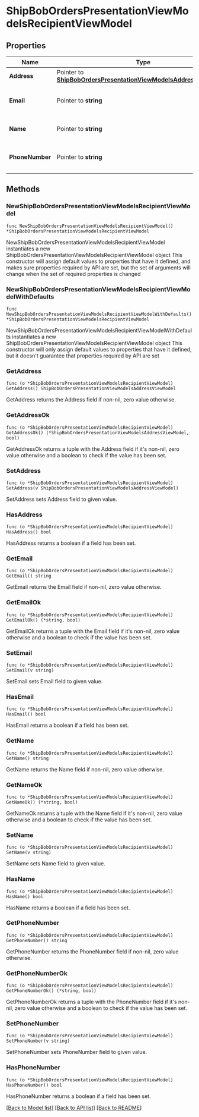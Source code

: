 # ShipBobOrdersPresentationViewModelsRecipientViewModel

## Properties

Name | Type | Description | Notes
------------ | ------------- | ------------- | -------------
**Address** | Pointer to [**ShipBobOrdersPresentationViewModelsAddressViewModel**](ShipBob.Orders.Presentation.ViewModels.AddressViewModel.md) |  | [optional] 
**Email** | Pointer to **string** | Email address of the recipient | [optional] 
**Name** | Pointer to **string** | Name of the recipient | [optional] 
**PhoneNumber** | Pointer to **string** | Phone number of the recipient | [optional] 

## Methods

### NewShipBobOrdersPresentationViewModelsRecipientViewModel

`func NewShipBobOrdersPresentationViewModelsRecipientViewModel() *ShipBobOrdersPresentationViewModelsRecipientViewModel`

NewShipBobOrdersPresentationViewModelsRecipientViewModel instantiates a new ShipBobOrdersPresentationViewModelsRecipientViewModel object
This constructor will assign default values to properties that have it defined,
and makes sure properties required by API are set, but the set of arguments
will change when the set of required properties is changed

### NewShipBobOrdersPresentationViewModelsRecipientViewModelWithDefaults

`func NewShipBobOrdersPresentationViewModelsRecipientViewModelWithDefaults() *ShipBobOrdersPresentationViewModelsRecipientViewModel`

NewShipBobOrdersPresentationViewModelsRecipientViewModelWithDefaults instantiates a new ShipBobOrdersPresentationViewModelsRecipientViewModel object
This constructor will only assign default values to properties that have it defined,
but it doesn't guarantee that properties required by API are set

### GetAddress

`func (o *ShipBobOrdersPresentationViewModelsRecipientViewModel) GetAddress() ShipBobOrdersPresentationViewModelsAddressViewModel`

GetAddress returns the Address field if non-nil, zero value otherwise.

### GetAddressOk

`func (o *ShipBobOrdersPresentationViewModelsRecipientViewModel) GetAddressOk() (*ShipBobOrdersPresentationViewModelsAddressViewModel, bool)`

GetAddressOk returns a tuple with the Address field if it's non-nil, zero value otherwise
and a boolean to check if the value has been set.

### SetAddress

`func (o *ShipBobOrdersPresentationViewModelsRecipientViewModel) SetAddress(v ShipBobOrdersPresentationViewModelsAddressViewModel)`

SetAddress sets Address field to given value.

### HasAddress

`func (o *ShipBobOrdersPresentationViewModelsRecipientViewModel) HasAddress() bool`

HasAddress returns a boolean if a field has been set.

### GetEmail

`func (o *ShipBobOrdersPresentationViewModelsRecipientViewModel) GetEmail() string`

GetEmail returns the Email field if non-nil, zero value otherwise.

### GetEmailOk

`func (o *ShipBobOrdersPresentationViewModelsRecipientViewModel) GetEmailOk() (*string, bool)`

GetEmailOk returns a tuple with the Email field if it's non-nil, zero value otherwise
and a boolean to check if the value has been set.

### SetEmail

`func (o *ShipBobOrdersPresentationViewModelsRecipientViewModel) SetEmail(v string)`

SetEmail sets Email field to given value.

### HasEmail

`func (o *ShipBobOrdersPresentationViewModelsRecipientViewModel) HasEmail() bool`

HasEmail returns a boolean if a field has been set.

### GetName

`func (o *ShipBobOrdersPresentationViewModelsRecipientViewModel) GetName() string`

GetName returns the Name field if non-nil, zero value otherwise.

### GetNameOk

`func (o *ShipBobOrdersPresentationViewModelsRecipientViewModel) GetNameOk() (*string, bool)`

GetNameOk returns a tuple with the Name field if it's non-nil, zero value otherwise
and a boolean to check if the value has been set.

### SetName

`func (o *ShipBobOrdersPresentationViewModelsRecipientViewModel) SetName(v string)`

SetName sets Name field to given value.

### HasName

`func (o *ShipBobOrdersPresentationViewModelsRecipientViewModel) HasName() bool`

HasName returns a boolean if a field has been set.

### GetPhoneNumber

`func (o *ShipBobOrdersPresentationViewModelsRecipientViewModel) GetPhoneNumber() string`

GetPhoneNumber returns the PhoneNumber field if non-nil, zero value otherwise.

### GetPhoneNumberOk

`func (o *ShipBobOrdersPresentationViewModelsRecipientViewModel) GetPhoneNumberOk() (*string, bool)`

GetPhoneNumberOk returns a tuple with the PhoneNumber field if it's non-nil, zero value otherwise
and a boolean to check if the value has been set.

### SetPhoneNumber

`func (o *ShipBobOrdersPresentationViewModelsRecipientViewModel) SetPhoneNumber(v string)`

SetPhoneNumber sets PhoneNumber field to given value.

### HasPhoneNumber

`func (o *ShipBobOrdersPresentationViewModelsRecipientViewModel) HasPhoneNumber() bool`

HasPhoneNumber returns a boolean if a field has been set.


[[Back to Model list]](../README.md#documentation-for-models) [[Back to API list]](../README.md#documentation-for-api-endpoints) [[Back to README]](../README.md)


